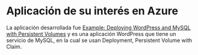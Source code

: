 # Aplicación de su interés en Azure

La aplicación desarrollada fue [Example: Deploying WordPress and MySQL with Persistent Volumes](https://kubernetes.io/docs/tutorials/stateful-application/mysql-wordpress-persistent-volume/) y es una aplicación WordPress que tiene un servicio de MySQL, en la cual se usan Deployment, Persistent Volume with Claim.
